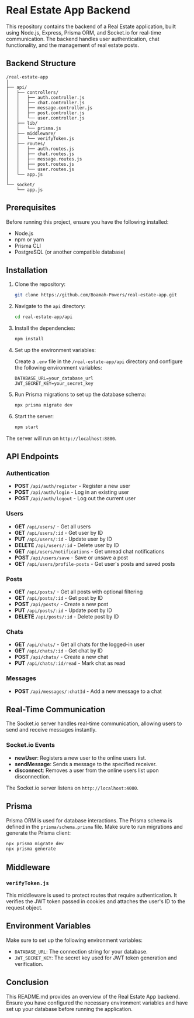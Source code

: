 # Real Estate App Backend

This repository contains the backend of a Real Estate application, built using Node.js, Express, Prisma ORM, and Socket.io for real-time communication. The backend handles user authentication, chat functionality, and the management of real estate posts.

## Backend Structure

```
/real-estate-app
│
├── api/
│   ├── controllers/
│   │   ├── auth.controller.js
│   │   ├── chat.controller.js
│   │   ├── message.controller.js
│   │   ├── post.controller.js
│   │   └── user.controller.js
│   ├── lib/
│   │   └── prisma.js
│   ├── middleware/
│   │   └── verifyToken.js
│   ├── routes/
│   │   ├── auth.routes.js
│   │   ├── chat.routes.js
│   │   ├── message.routes.js
│   │   ├── post.routes.js
│   │   └── user.routes.js
│   └── app.js
│
└── socket/
    └── app.js
```

## Prerequisites

Before running this project, ensure you have the following installed:

- Node.js
- npm or yarn
- Prisma CLI
- PostgreSQL (or another compatible database)

## Installation

1. Clone the repository:

   ```bash
   git clone https://github.com/Boamah-Powers/real-estate-app.git
   ```

2. Navigate to the `api` directory:

   ```bash
   cd real-estate-app/api
   ```

3. Install the dependencies:

   ```bash
   npm install
   ```

4. Set up the environment variables:

   Create a `.env` file in the `/real-estate-app/api` directory and configure the following environment variables:

   ```
   DATABASE_URL=your_database_url
   JWT_SECRET_KEY=your_secret_key
   ```

5. Run Prisma migrations to set up the database schema:

   ```bash
   npx prisma migrate dev
   ```

6. Start the server:

   ```bash
   npm start
   ```

The server will run on `http://localhost:8800`.

## API Endpoints

### Authentication

- **POST** `/api/auth/register` - Register a new user
- **POST** `/api/auth/login` - Log in an existing user
- **POST** `/api/auth/logout` - Log out the current user

### Users

- **GET** `/api/users/` - Get all users
- **GET** `/api/users/:id` - Get user by ID
- **PUT** `/api/users/:id` - Update user by ID
- **DELETE** `/api/users/:id` - Delete user by ID
- **GET** `/api/users/notifications` - Get unread chat notifications
- **POST** `/api/users/save` - Save or unsave a post
- **GET** `/api/users/profile-posts` - Get user's posts and saved posts

### Posts

- **GET** `/api/posts/` - Get all posts with optional filtering
- **GET** `/api/posts/:id` - Get post by ID
- **POST** `/api/posts/` - Create a new post
- **PUT** `/api/posts/:id` - Update post by ID
- **DELETE** `/api/posts/:id` - Delete post by ID

### Chats

- **GET** `/api/chats/` - Get all chats for the logged-in user
- **GET** `/api/chats/:id` - Get chat by ID
- **POST** `/api/chats/` - Create a new chat
- **PUT** `/api/chats/:id/read` - Mark chat as read

### Messages

- **POST** `/api/messages/:chatId` - Add a new message to a chat

## Real-Time Communication

The Socket.io server handles real-time communication, allowing users to send and receive messages instantly.

### Socket.io Events

- **newUser**: Registers a new user to the online users list.
- **sendMessage**: Sends a message to the specified receiver.
- **disconnect**: Removes a user from the online users list upon disconnection.

The Socket.io server listens on `http://localhost:4000`.

## Prisma

Prisma ORM is used for database interactions. The Prisma schema is defined in the `prisma/schema.prisma` file. Make sure to run migrations and generate the Prisma client:

```bash
npx prisma migrate dev
npx prisma generate
```

## Middleware

### `verifyToken.js`

This middleware is used to protect routes that require authentication. It verifies the JWT token passed in cookies and attaches the user's ID to the request object.

## Environment Variables

Make sure to set up the following environment variables:

- `DATABASE_URL`: The connection string for your database.
- `JWT_SECRET_KEY`: The secret key used for JWT token generation and verification.

## Conclusion

This README.md provides an overview of the Real Estate App backend. Ensure you have configured the necessary environment variables and have set up your database before running the application.